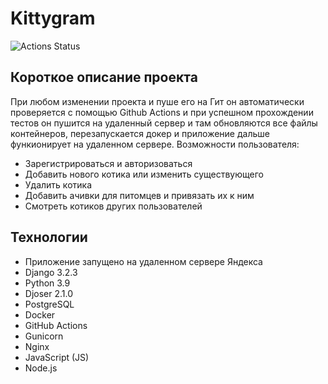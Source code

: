 # Kittygram

![Actions Status](https://github.com/gleb60/kittygram_final/actions/workflows/main.yml/badge.svg)

## Короткое описание проекта

При любом изменении проекта и пуше его на Гит он автоматически проверяется с помощью Github Actions и при
успешном прохождении тестов он пушится на удаленный сервер и там обновляются все файлы контейнеров, перезапускается
докер и приложение дальше функионирует на удаленном сервере.
Возможности пользователя:

- Зарегистрироваться и авторизоваться
- Добавить нового котика или изменить существующего
- Удалить котика
- Добавить ачивки для питомцев и привязать их к ним
- Смотреть котиков других пользователей

## Технологии

- Приложение запущено на удаленном сервере Яндекса
- Django 3.2.3
- Python 3.9
- Djoser 2.1.0
- PostgreSQL
- Docker
- GitHub Actions
- Gunicorn
- Nginx
- JavaScript (JS)
- Node.js

